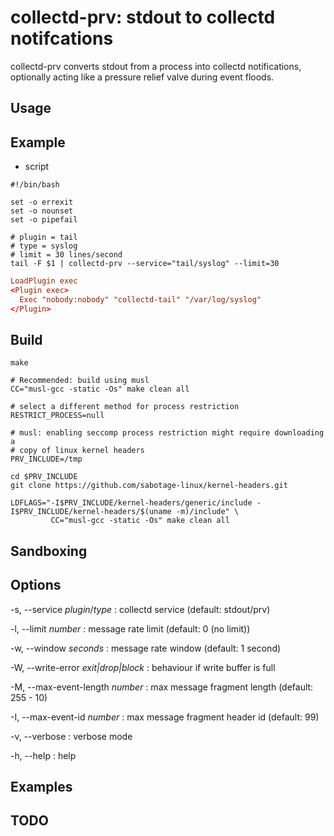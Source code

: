 collectd-prv: stdout to collectd notifcations
=============================================

collectd-prv converts stdout from a process into collectd notifications,
optionally acting like a pressure relief valve during event floods.

Usage
-----

Example
-------

* script

~~~ collectd-tail
#!/bin/bash

set -o errexit
set -o nounset
set -o pipefail

# plugin = tail
# type = syslog
# limit = 30 lines/second
tail -F $1 | collectd-prv --service="tail/syslog" --limit=30
~~~

~~~ collectd.conf
LoadPlugin exec
<Plugin exec>
  Exec "nobody:nobody" "collectd-tail" "/var/log/syslog"
</Plugin>
~~~

Build
-----

    make

    # Recommended: build using musl
    CC="musl-gcc -static -Os" make clean all

    # select a different method for process restriction
    RESTRICT_PROCESS=null

    # musl: enabling seccomp process restriction might require downloading a
    # copy of linux kernel headers
    PRV_INCLUDE=/tmp

    cd $PRV_INCLUDE
    git clone https://github.com/sabotage-linux/kernel-headers.git

    LDFLAGS="-I$PRV_INCLUDE/kernel-headers/generic/include -I$PRV_INCLUDE/kernel-headers/$(uname -m)/include" \
             CC="musl-gcc -static -Os" make clean all

Sandboxing
----------

Options
-------

-s, --service *plugin*/*type*
:		collectd service (default: stdout/prv)

-l, --limit *number*
:		message rate limit (default: 0 (no limit))

-w, --window *seconds*
:		message rate window (default: 1 second)

-W, --write-error *exit|drop|block*
:		behaviour if write buffer is full

-M, --max-event-length *number*
:		max message fragment length (default: 255 - 10)

-I, --max-event-id *number*
:		max message fragment header id (default: 99)

-v, --verbose
:		verbose mode

-h, --help
:		help

Examples
--------

TODO
----
